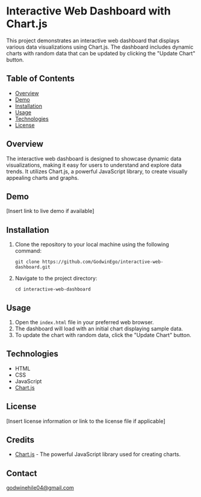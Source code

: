 # Interactive Web Dashboard with Chart.js

This project demonstrates an interactive web dashboard that displays various data visualizations using Chart.js. The dashboard includes dynamic charts with random data that can be updated by clicking the "Update Chart" button.

## Table of Contents

- [Overview](#overview)
- [Demo](#demo)
- [Installation](#installation)
- [Usage](#usage)
- [Technologies](#technologies)
- [License](#license)

## Overview

The interactive web dashboard is designed to showcase dynamic data visualizations, making it easy for users to understand and explore data trends. It utilizes Chart.js, a powerful JavaScript library, to create visually appealing charts and graphs.

## Demo

[Insert link to live demo if available]

## Installation

1. Clone the repository to your local machine using the following command:
   ```
   git clone https://github.com/GodwinEgo/interactive-web-dashboard.git
   ```
2. Navigate to the project directory:
   ```
   cd interactive-web-dashboard
   ```

## Usage

1. Open the `index.html` file in your preferred web browser.
2. The dashboard will load with an initial chart displaying sample data.
3. To update the chart with random data, click the "Update Chart" button.

## Technologies

- HTML
- CSS
- JavaScript
- [Chart.js](https://www.chartjs.org/)

## License

[Insert license information or link to the license file if applicable]

## Credits

- [Chart.js](https://www.chartjs.org/) - The powerful JavaScript library used for creating charts.

## Contact

godwinehile04@gmail.com
